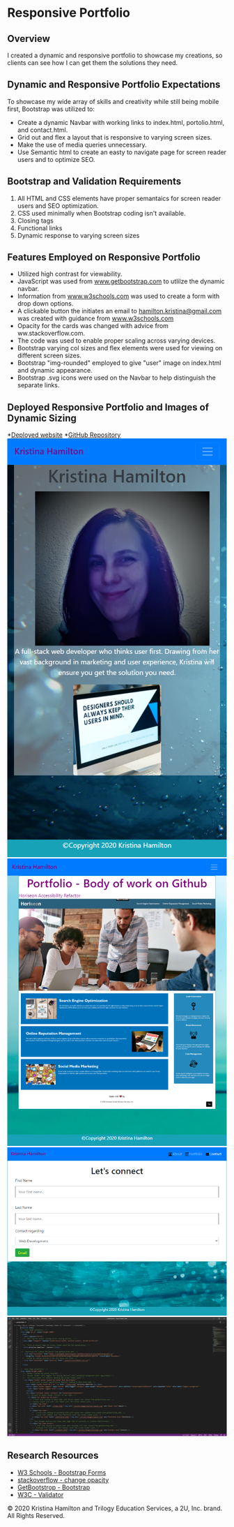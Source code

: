 # Responsive Portfolio

## Overview

I created a dynamic and responsive portfolio to showcase my creations, so clients can see how I can get them the solutions they need.

## Dynamic and Responsive Portfolio Expectations

To showcase my wide array of skills and creativity while still being mobile first, Bootstrap was utilized to:

- Create a dynamic Navbar with working links to index.html, portolio.html, and contact.html.
- Grid out and flex a layout that is responsive to varying screen sizes.
- Make the use of media queries unnecessary.
- Use Semantic html to create an easty to navigate page for screen reader users and to optimize SEO.

## Bootstrap and Validation Requirements

1. All HTML and CSS elements have proper semantaics for screen reader users and SEO optimization.
2. CSS used minimally when Bootstrap coding isn't available.
3. Closing tags
5. Functional links
6. Dynamic response to varying screen sizes

## Features Employed on Responsive Portfolio

- Utilized high contrast for viewability.
- JavaScript was used from www.getbootstrap.com to utlilze the dynamic navbar.
- Information from www.w3schools.com was used to create a form with drop down options.
- A clickable button the initiates an email to hamilton.kristina@gmail.com was created with guidance from www.w3schools.com
- Opacity for the cards was changed with advice from ww.stackoverflow.com.
- The <meta name="viewport" content="width=device-width, initial-scale=1, shrink-to-fit=no"> code was used to enable proper scaling across varying devices.
- Bootstrap varying col sizes and flex elements were used for viewing on different screen sizes.
- Bootstrap "img-rounded" employed to give "user" image on index.html and dynamic appearance.
- Bootstrap .svg icons were used on the Navbar to help distinguish the separate links.

## Deployed Responsive Portfolio and Images of Dynamic Sizing

\*[Deployed website](https://kay0s.github.io/Portfolio/)
\*[GitHub Repository](https://github.com/Kay0s/Portfolio)
![Screenshot of Index.html at 400 resolution](./index400.png)
![Screenshot of Portfolio.html](./portfolio768.png)
![Screenshot of Contact.html](./contact992.png)
![Screenshot of index.html](./code.PNG)


## Research Resources

- [W3 Schools - Bootstrap Forms](https://developer.mozilla.org/en-US/docs/Learn/Accessibility)
- [stackoverflow - change opacity](https://stackoverflow.com/questions/42430987/how-to-change-the-opacity-of-a-card-block-in-bootstrap-4)
- [GetBootstrop - Bootstrap](https://getbootstrap.com/)
- [W3C - Validator](https://validator.w3.org/)

© 2020 Kristina Hamilton and Trilogy Education Services, a 2U, Inc. brand. All Rights Reserved.
